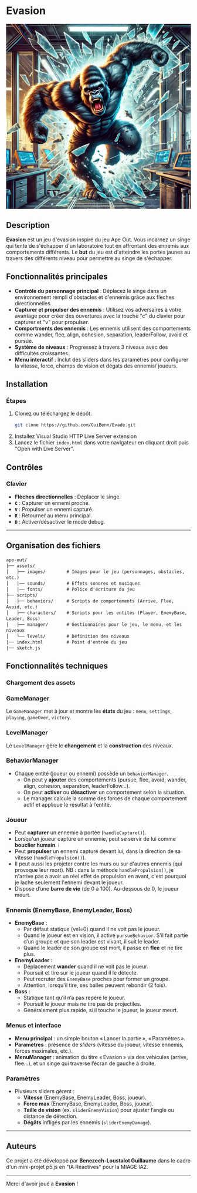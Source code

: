 
# Evasion
![alt text](88c0c495-b61d-428b-b51b-5e3786d87f42.webp)
## Description
**Evasion** est un jeu d'évasion inspiré du jeu Ape Out. Vous incarnez un singe qui tente de s'échapper d'un laboratoire tout en affrontant des ennemis aux comportements différents.
Le **but** du jeu est d'atteindre les portes jaunes au travers des différents niveau pour permettre au singe de s'échapper.

## Fonctionnalités principales
- **Contrôle du personnage principal** : Déplacez le singe dans un environnement rempli d'obstacles et d'ennemis grâce aux flèches directionnelles.
- **Capturer et propulser des ennemis** : Utilisez vos adversaires à votre avantage pour créer des ouvertures avec la touche "c" du clavier pour capturer et "v" pour propulser.
- **Comportments des ennemis** : Les ennemis utilisent des comportements comme wander, flee, align, cohesion, separation, leaderFollow, avoid et pursue.
- **Système de niveaux** : Progressez à travers 3 niveaux avec des difficultés croissantes.
- **Menu interactif** : Inclut des sliders dans les paramètres pour configurer la vitesse, force, champs de vision et dégats des ennemis/ joueurs.

## Installation
### Étapes
1. Clonez ou téléchargez le dépôt.
   ```bash
   git clone https://github.com/GuiBenn/Evade.git
   ```
2. Installez Visual Studio HTTP Live Server extension
3. Lancez le fichier `index.html` dans votre navigateur en cliquant droit puis "Open with Live Server".

## Contrôles
### Clavier
- **Flèches directionnelles** : Déplacer le singe.
- **`C`** : Capturer un ennemi proche.
- **`V`** : Propulser un ennemi capturé.
- **`R`** : Retourner au menu principal.
- **`D`** : Activer/désactiver le mode debug.

---

## Organisation des fichiers
```
ape-out/
├── assets/
│   ├── images/        # Images pour le jeu (personnages, obstacles, etc.)
│   |── sounds/        # Effets sonores et musiques
|   |── fonts/         # Police d'écriture du jeu
├── scripts/
│   ├── behaviors/     # Scripts de comportements (Arrive, Flee, Avoid, etc.)
│   ├── characters/    # Scripts pour les entités (Player, EnemyBase, Leader, Boss)
│   ├── manager/       # Gestionnaires pour le jeu, le menu, et les niveaux
│   └── levels/        # Définition des niveaux
|── index.html         # Point d'entrée du jeu
|── sketch.js
```

## Fonctionnalités techniques

### Chargement des assets

### GameManager
Le `GameManager` met à jour et montre les **états** du jeu : `menu`, `settings`, `playing`, `gameOver`, `victory`.  

### LevelManager
Le `LevelManager` gère le **changement** et la **construction** des niveaux.

### BehaviorManager
- Chaque entité (joueur ou ennemi) possède un `behaviorManager`. 
  - On peut y **ajouter** des comportements (pursue, flee, avoid, wander, align, cohesion, separation, leaderFollow…).  
  - On peut **activer** ou **désactiver** un comportement selon la situation.  
  - Le manager calcule la somme des forces de chaque comportement actif et applique le résultat à l’entité.

### Joueur
- Peut **capturer** un ennemie à portée (`handleCapture()`).  
- Lorsqu'un joueur capture un ennemie, peut se servir de lui comme **bouclier humain**. i
- Peut **propulser** un ennemi capturé devant lui, dans la direction de sa vitesse (`handlePropulsion()`). 
- Il peut aussi les projeter contre les murs ou sur d'autres ennemis (qui provoque leur mort).
  NB : dans la méthode `handlePropulsion()`, je n'arrive pas a avoir un réel effet de propulsion en avant, c'est pourquoi je lache seulement l'ennemi devant le joueur.
- Dispose d’une **barre de vie** (de 0 à 100). Au-dessous de 0, le joueur meurt.  

### Ennemis (EnemyBase, EnemyLeader, Boss)
- **EnemyBase** :  
  - Par défaut statique (vel=0) quand il ne voit pas le joueur.  
  - Quand le joueur est en vision, il active `pursueBehavior`. S’il fait partie d’un groupe et que son leader est vivant, il suit le leader.  
  - Quand le leader de son groupe est mort, il passe en **flee** et ne tire plus.  
- **EnemyLeader** :  
  - Déplacement **wander** quand il ne voit pas le joueur.  
  - Poursuit et tire sur le joueur quand il le détecte.  
  - Peut recruter des `EnemyBase` proches pour former un groupe.  
  - Attention, lorsqu'il tire, ses balles peuvent rebondir (2 fois).
- **Boss** :  
  - Statique tant qu’il n’a pas repéré le joueur.  
  - Poursuit le joueur mais ne tire pas de projectiles.  
  - Généralement plus rapide, si il touche le joueur, le joueur meurt.

### Menus et interface
- **Menu principal** : un simple bouton « Lancer la partie », « Paramètres ».   
- **Paramètres** : présence de *sliders* (vitesse du joueur, vitesse ennemis, forces maximales, etc.).
- **MenuManager** : animation du titre « Evasion » via des vehicules (arrive, flee…), et un singe qui traverse l’écran de gauche à droite.

### Paramètres
- Plusieurs sliders gèrent :  
  - **Vitesse** (EnemyBase, EnemyLeader, Boss, joueur).  
  - **Force max** (EnemyBase, EnemyLeader, Boss, joueur).  
  - **Taille de vision** (ex. `sliderEnemyVision`) pour ajuster l’angle ou distance de détection.  
  - **Dégâts** infligés par les ennemis (`sliderEnemyDamage`).  
  
---

## Auteurs
Ce projet a été développé par **Benezech-Loustalot Guillaume** dans le cadre d'un mini-projet p5.js en "IA Réactives" pour la MIAGE IA2.

---
Merci d'avoir joué à **Evasion** !
